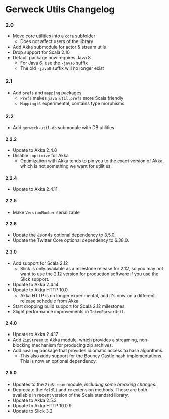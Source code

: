 # Gerweck Utils Changelog

### 2.0

  - Move core utilities into a `core` subfolder
    - Does not affect users of the library
  - Add Akka submodule for actor & stream utils
  - Drop support for Scala 2.10
  - Default package now requires Java 8
    - For Java 6, use the `-java6` suffix
    - The old `-java8` suffix will no longer exist

### 2.1

  - Add `prefs` and `mapping` packages
    - `Prefs` makes `java.util.prefs` more Scala friendly
    - `Mapping` is experimental, contains type morphisms

### 2.2

  - Add `gerweck-util-db` submodule with DB utilities

#### 2.2.2

  - Update to Akka 2.4.8
  - Disable `-optimize` for Akka
     - Optimization with Akka tends to pin you to the exact version of Akka,
       which is not something we want for utilities.

#### 2.2.4

  - Update to Akka 2.4.11

#### 2.2.5

  - Make `VersionNumber` serializable

#### 2.2.6

  - Update the Json4s optional dependency to 3.5.0.
  - Update the Twitter Core optional dependency to 6.38.0.

#### 2.3.0

  - Add support for Scala 2.12
    - Slick is only available as a milestone release for 2.12, so you may not
      want to use the 2.12 version for production software if you use the
      Slick support.
  - Update to Akka 2.4.14
  - Update to Akka HTTP 10.0
    - Akka HTTP is no longer experimental, and it's now on a different release
      schedule from Akka
  - Start dropping build support for Scala 2.12 milestones.
  - Slight performance improvements in `TokenParserUtil`.

#### 2.4.0

  - Update to Akka 2.4.17
  - Add `ZipStream` to Akka module, which provides a streaming, non-blocking
    mechanism for producing zip archives.
  - Add `hashing` package that provides idiomatic access to hash algorithms.
    - This also adds support for the Bouncy Castle hash implementations. This
      is now an optional dependency.

#### 2.5.0

  - Updates to the `ZipStream` module, *including some breaking changes*.
  - Deprecate the `foldl1` and `rx` extension methods. These are both
    available in recent version of the Scala standard library.
  - Update to Akka 2.5.3
  - Update to Akka HTTP 10.0.9
  - Update to Slick 3.2
